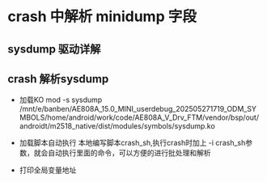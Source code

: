 # crash 中解析 minidump 字段

## sysdump 驱动详解

## crash 解析sysdump

* 加载KO
  mod -s sysdump /mnt/e/banben/AE808A_15.0_MINI_userdebug_202505271719_ODM_SYMBOLS/home/android/work/code/AE808A_V_Drv_FTM/vendor/bsp/out/androidt/m2518_native/dist/modules/symbols/sysdump.ko

* 加载脚本自动执行
  本地编写脚本crash_sh,执行crash时加上 -i crash_sh参数，就会自动执行里面的命令，可以方便的进行批处理和解析

* 打印全局变量地址
